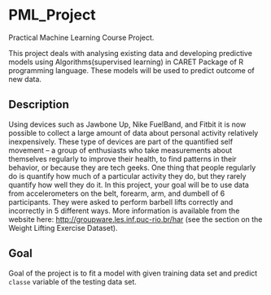 PML_Project
===========

Practical Machine Learning Course Project.

This project deals with analysing existing data and developing predictive models using Algorithms(supervised learning) in CARET Package of R programming language. These models will be used to predict outcome of new data.


Description
--------------------
Using devices such as Jawbone Up, Nike FuelBand, and Fitbit it is now possible to collect a large amount of data about personal activity relatively inexpensively. These type of devices are part of the quantified self movement – a group of enthusiasts who take measurements about themselves regularly to improve their health, to find patterns in their behavior, or because they are tech geeks. One thing that people regularly do is quantify how much of a particular activity they do, but they rarely quantify how well they do it. In this project, your goal will be to use data from accelerometers on the belt, forearm, arm, and dumbell of 6 participants. They were asked to perform barbell lifts correctly and incorrectly in 5 different ways. More information is available from the website here: http://groupware.les.inf.puc-rio.br/har (see the section on the Weight Lifting Exercise Dataset).

Goal
----------------
Goal of the project is to fit a model with given training data set and predict `classe` variable of the testing data set.
